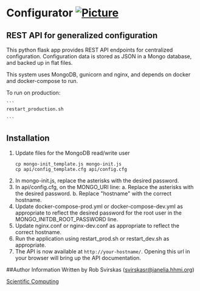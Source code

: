 # Configurator [![Picture](https://raw.github.com/janelia-flyem/janelia-flyem.github.com/master/images/HHMI_Janelia_Color_Alternate_180x40.png)](http://www.janelia.org)


## REST API for generalized configuration

This python flask app provides REST API endpoints for centralized configuration. Configuration data is stored as JSON in a Mongo database, and backed up in flat files.

This system uses MongoDB, gunicorn and nginx, and depends on docker and docker-compose
to run.

To run on production:

    ```
    restart_production.sh

    ```
    
## Installation

1. Update files for the MongoDB read/write user
    ```
    cp mongo-init_template.js mongo-init.js
    cp api/config_template.cfg api/config.cfg
    ```
2. In mongo-init.js, replace the asterisks with the desired password.
3. In api/config.cfg, on the MONGO_URI line:
   a. Replace the asterisks with the desired password.
   b. Replace "hostname" with the correct hostname.
4. Update docker-compose-prod.yml or docker-compose-dev.yml as appropriate to reflect
   the desired password for the root user in the MONGO_INITDB_ROOT_PASSWORD line.
5. Update nginx.conf or nginx-dev.conf as appropriate to reflect the correct hostname.
6. Run the application using restart_prod.sh or restart_dev.sh as appropriate.
7. The API is now available at `http://your-hostname/`. Opening this url in your browser will bring up the API documentation.


##Author Information
Written by Rob Svirskas (<svirskasr@janelia.hhmi.org>)

[Scientific Computing](http://www.janelia.org/research-resources/computing-resources)  
